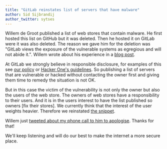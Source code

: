 ```yaml
---
title: "GitLab reinstates list of servers that have malware"
author: Sid Sijbrandij
author_twitter: sytses
---
```


Willem de Groot published a list of web stores that contain malware.
He first hosted this list on GitHub but it was deleted.
Then he hosted it on GitLab were it was also deleted.
The reason we gave him for the deletion was "GitLab views the exposure of the vulnerable systems as egregious and will not abide it.".
Willem wrote about his experience in a [blog post](https://gwillem.gitlab.io/2016/10/14/github-censored-research-data/).

At GitLab we strongly believe in responsible disclosure, for examples of this see [our policy](https://about.gitlab.com/disclosure/) or [Hacker One's guidelines](https://hackerone.com/disclosure-guidelines).
So publishing a list of servers that are vulnerable or hacked without contacting the owner first and giving them time to remedy the situation is not OK.

But in this case the victim of the vulnerability is not only the owner but also the users of the web store.
The owners of web stores have a responsibility to their users.
And it is in the users interest to have the list published so owners [fix their stores].
We currently think that the interest of the user weights heavier.
Therefore we reinstated [the snippet](https://gitlab.com/gwillem/public-snippets/snippets/28813).

Willem just [tweeted about my phone call to him to apologise](https://twitter.com/gwillem/status/787379789011251200). Thanks for that!

We'll keep listening and will do our best to make the internet a more secure place.
